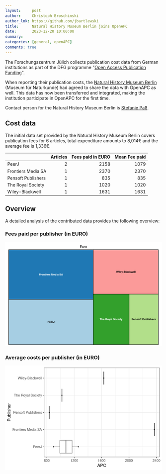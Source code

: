 ```yaml
---
layout:     post
author:     Christoph Broschinski
author_lnk: https://github.com/jbartlewski
title:      Natural History Museum Berlin joins OpenAPC
date:       2023-12-20 10:00:00
summary:    
categories: [general, openAPC]
comments: true
---
```





The Forschungszentrum Jülich collects publication cost data from German institutions as part of the DFG programme "[Open Access Publication Funding](https://www.fz-juelich.de/en/zb/open-science/open-access/monitoring-dfg-oa-publication-funding)".

When reporting their publication costs, the [Natural History Museum Berlin](https://www.museumfuernaturkunde.berlin/en) (Museum für Naturkunde) had agreed to share the data with OpenAPC as well. This data has now been transferred and integrated, making the institution participate in OpenAPC for the first time.

Contact person for the Natural History Museum Berlin is [Stefanie Paß](mailto:Stefanie.Pass@mfn.berlin).


## Cost data



The initial data set provided by the Natural History Museum Berlin covers publication fees for 6 articles, total expenditure amounts to 8,014€ and the average fee is 1,336€.



|                   | Articles| Fees paid in EURO| Mean Fee paid|
|:------------------|--------:|-----------------:|-------------:|
|PeerJ              |        2|              2158|          1079|
|Frontiers Media SA |        1|              2370|          2370|
|Pensoft Publishers |        1|               835|           835|
|The Royal Society  |        1|              1020|          1020|
|Wiley-Blackwell    |        1|              1631|          1631|



## Overview

A detailed analysis of the contributed data provides the following overview:

### Fees paid per publisher (in EURO)

![plot of chunk tree_mfn_berlin_2023_12_20_full](/figure/tree_mfn_berlin_2023_12_20_full-1.png)

###  Average costs per publisher (in EURO)

![plot of chunk box_mfn_berlin_2023_12_20_publisher_full](/figure/box_mfn_berlin_2023_12_20_publisher_full-1.png)
